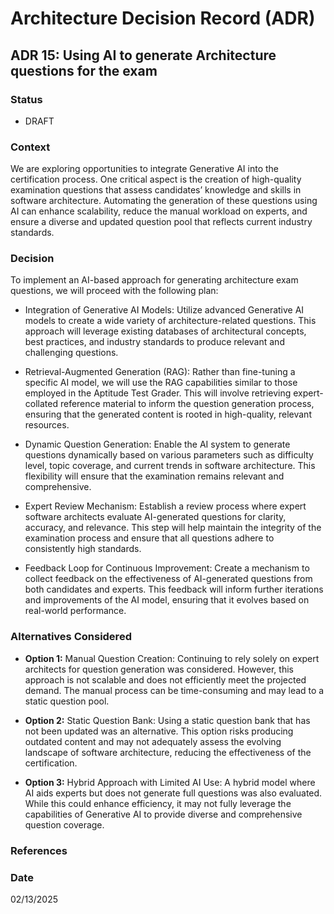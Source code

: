 # Architecture Decision Record (ADR)

## ADR 15: Using AI to generate Architecture questions for the exam

### Status
- DRAFT

### Context
We are exploring opportunities to integrate Generative AI into the certification process. One critical aspect is the creation 
of high-quality examination questions that assess candidates’ knowledge and skills in software architecture. Automating 
the generation of these questions using AI can enhance scalability, reduce the manual workload on experts, and ensure a 
diverse and updated question pool that reflects current industry standards.

### Decision
To implement an AI-based approach for generating architecture exam questions, we will proceed with the following plan:

- Integration of Generative AI Models:
Utilize advanced Generative AI models to create a wide variety of architecture-related questions. This approach will 
leverage existing databases of architectural concepts, best practices, and industry standards to produce relevant and 
challenging questions.

- Retrieval-Augmented Generation (RAG):
Rather than fine-tuning a specific AI model, we will use the RAG capabilities similar to those employed in the Aptitude Test Grader.
This will involve retrieving expert-collated reference material to inform the question generation process, ensuring that the
generated content is rooted in high-quality, relevant resources.

- Dynamic Question Generation:
Enable the AI system to generate questions dynamically based on various parameters such as difficulty level, topic 
coverage, and current trends in software architecture. This flexibility will ensure that the examination remains relevant 
and comprehensive.

- Expert Review Mechanism:
Establish a review process where expert software architects evaluate AI-generated questions for clarity, accuracy, and 
relevance. This step will help maintain the integrity of the examination process and ensure that all questions adhere to 
consistently high standards.

- Feedback Loop for Continuous Improvement:
Create a mechanism to collect feedback on the effectiveness of AI-generated questions from both candidates and experts. 
This feedback will inform further iterations and improvements of the AI model, ensuring that it evolves based on real-world 
performance.

### Alternatives Considered
- **Option 1:** Manual Question Creation:
Continuing to rely solely on expert architects for question generation was considered. However, this approach is not 
scalable and does not efficiently meet the projected demand. The manual process can be time-consuming and may lead to a 
static question pool.

- **Option 2:** Static Question Bank:
Using a static question bank that has not been updated was an alternative. This option risks producing outdated content 
and may not adequately assess the evolving landscape of software architecture, reducing the effectiveness of the certification.

- **Option 3:** Hybrid Approach with Limited AI Use:
A hybrid model where AI aids experts but does not generate full questions was also evaluated. While this could enhance 
efficiency, it may not fully leverage the capabilities of Generative AI to provide diverse and comprehensive question 
coverage.

### References

### Date
02/13/2025
